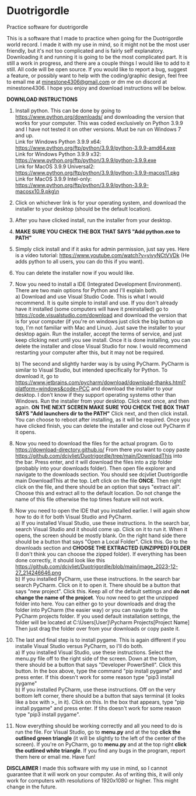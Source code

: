# Duotrigordle
Practice software for duotrigordle

This is a software that I made to practice when going for the Duotrigordle world record. I made it with my use in mind, so it might not be the most user friendly, but it's not too complicated and is fairly self explanatory. Downloading it and running it is going to 
be the most complicated part. It is still a work in progress, and there are a couple things I would like to add to it still. All code will be open source. If you would like to report a bug, suggest a feature, or possibly want to help with the coding/graphic design,
feel free to email me at minestone4306@gmail.com or dm me on discord at minestone4306. I hope you enjoy and download instructions will be below.

**DOWNLOAD INSTRUCTIONS**
1. Install python. This can be done by going to https://www.python.org/downloads/ and downloading the version that works for your computer. This was coded exclusively on Python 3.9.9 and I have not tested it on other versions. Must be run on Windows 7 and up.     
   Link for Windows Python 3.9.9 x64: https://www.python.org/ftp/python/3.9.9/python-3.9.9-amd64.exe                                                                                                                                                                                                                                                                                                
   Link for Windows Python 3.9.9 x32: https://www.python.org/ftp/python/3.9.9/python-3.9.9.exe                                                                                                                                                                   
   Link for MacOS 3.9.9 Universal2: https://www.python.org/ftp/python/3.9.9/python-3.9.9-macos11.pkg                                                                                                                                                             
   Link for MacOS 3.9.9 Intel-only: https://www.python.org/ftp/python/3.9.9/python-3.9.9-macosx10.9.pkg\n
2. Click on whichever link is for your operating system, and download the installer to your desktop (should be the default location).
3. After you have clicked install, run the installer from your desktop.
4. **MAKE SURE YOU CHECK THE BOX THAT SAYS "Add python.exe to PATH"**
5. Simply click install and if it asks for admin permission, just say yes. Here is a video tutorial: https://www.youtube.com/watch?v=yivyNCtVVDk (He adds python to all users, you can do this if you want).
6. You can delete the installer now if you would like.
7. Now you need to install a IDE (Integrated Development Environment). There are two main options for Python and I'll explain both.                      
   a) Download and use Visual Studio Code. This is what I would recommend. It is quite simple to install and use. If you don't already have it installed (some computers will have it preinstalled) go to https://code.visualstudio.com/download and download the version that is for your computer (if you're on windows just click the big button up top, I'm not familiar with Mac and Linux). Just save the installer to your desktop again. Run the installer, accept the terms of service, and just keep clicking next until you see install. Once it is done installing, you can delete the installer and close Visual Studio for now. I would recommend restarting your computer after this, but it may not be required.
   
   b) The second and slightly harder way is by using PyCharm. PyCharm is similar to Visual Studio, but intended specifically for Python. To download it, go to https://www.jetbrains.com/pycharm/download/download-thanks.html?platform=windows&code=PCC and download the installer to your desktop. I don't know if they support operating systems other than Windows. Run the installer from your desktop. Click next once, and then again. **ON THE NEXT SCEREN MAKE SURE YOU CHECK THE BOX THAT SAYS "Add launchers dir to the PATH"** Click next, and then click install. You can choose to reboot after installing, as it will be required. Once you have clicked finish, you can delete the installer and close out PyCharm if it opens.
8. Now you need to download the files for the actual program. Go to https://download-directory.github.io/  From there you want to copy paste https://github.com/dcjvliet/Duotrigordle/tree/main/DownloadThis into the
bar. Press enter, and it will download the files into a zip folder (probably into your downloads folder). Then open file explorer and navigate to the downloads section. You should see dcjvliet Duotrigordle main
DownloadThis at the top. Left click on the file **ONCE**. Then right click on the file, and there should be an option that says "extract all". Choose this and extract all to the default location. Do not change the name of this file otherwise the top times feature will not work.
9. Now you need to open the IDE that you installed earlier. I will again show how to do it for both Visual Studio and PyCharm.               
    a) If you installed Visual Studio, use these instructions. In the search bar, search Visual Studio and it should come up. Click on it to run it. When it opens, the screen should be mostly blank. On the right hand side there should be a button that says "Open a Local Folder". Click this. Go to the downloads section and **CHOOSE THE EXTRACTED (UNZIPPED) FOLDER** (I don't think you can choose the zipped folder). If everything has been done correctly, it should look like this https://github.com/dcjvliet/Duotrigordle/blob/main/image_2023-12-27_214246646.png                                                                 
   b) If you installed PyCharm, use these instructions. In the search bar search PyCharm. Click on it to open it. There should be a button that says "new project". Click this. Keep all of the default settings and **do not change the name of the projcet**. You now need to get the unzipped folder into here. You can either go to your downloads and drag the folder into PyCharm (the easier way) or you can navigate to the PyCharm projects folder. If you used default installation settings, the folder will be located at C:\Users\[User]\Pycharm Projects\[Project Name] Then just drag the folder over from your downloads or copy paste it.
10. The last and final step is to install pygame. This is again different if you installe Visual Studio versus PyCharm, so I'll do both.                    
    a) If you installed Visual Studio, use these instructions. Select the menu.py file off to the right side of the screen. Down at the bottom, there should be a button that says "Developer PowerShell". Click this button. In the box above, type the command "pip install pygame" and press enter. If this doesn't work for some reason type "pip3 install pygame"                                                                
    b) If you installed PyCharm, use these instructions. Off on the very bottom left corner, there should be a button that says terminal (it looks like a box with >_ in it). Click on this. In the box that appears, type "pip install pygame" and press enter. If tihs doesn't work for some reason type "pip3 install pygame".
11. Now everything should be working correctly and all you need to do is run the file. For Visual Studio, go to **menu.py** and at the top **click the outlined green triangle** (it will be slightly to the left of the center of the screen). If you're on PyCharm, go to **menu.py** and at the top right **click the outlined white triangle**. If you find any bugs in the program, report them here or email me. Have fun!

**DISCLAIMER**
I made this software with my use in mind, so I cannot guarantee that it will work on your computer. As of writing this, it will only work for computers with resolutions of 1920x1080 or higher. This might change in the future.
